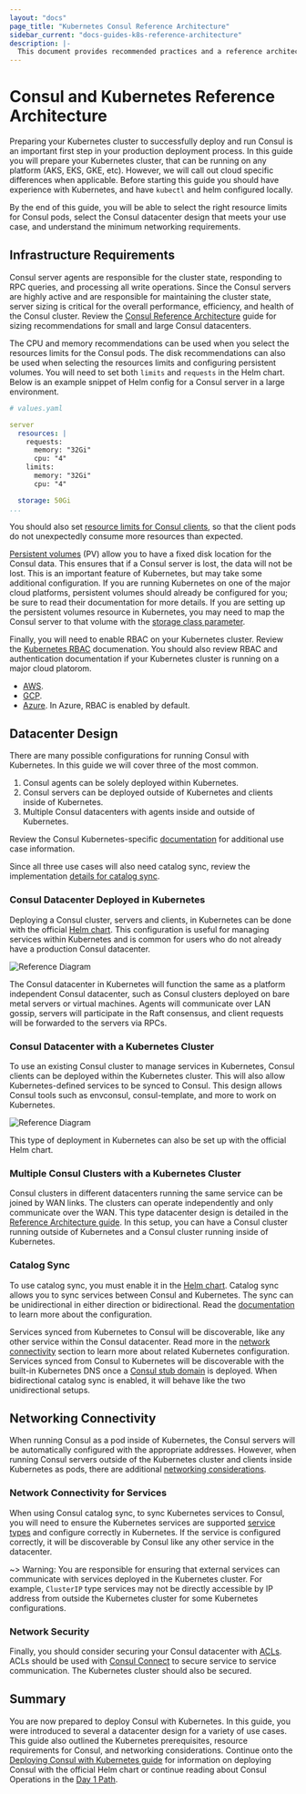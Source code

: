 ```yaml
--- 
layout: "docs"
page_title: "Kubernetes Consul Reference Architecture"
sidebar_current: "docs-guides-k8s-reference-architecture"
description: |-
  This document provides recommended practices and a reference architecture. 
---
```


# Consul and Kubernetes Reference Architecture

Preparing your Kubernetes cluster to successfully deploy and run Consul is an
important first step in your production deployment process. In this guide you
will prepare your Kubernetes cluster, that can be running on any platform
(AKS, EKS, GKE, etc). However, we will call out cloud specific differences when
applicable. Before starting this guide you should have experience with
Kubernetes, and have `kubectl` and helm configured locally. 

By the end of this guide, you will be able to select the right resource limits
for Consul pods, select the Consul datacenter design that meets your use case,
and understand the minimum networking requirements. 

## Infrastructure Requirements

Consul server agents are responsible for the cluster state, responding to RPC
queries, and processing all write operations. Since the Consul servers are
highly active and are responsible for maintaining the cluster state, server
sizing is critical for the overall performance, efficiency, and health of the
Consul cluster. Review the [Consul Reference
Architecture](/consul/advanced/day-1-operations/reference-architecture#consul-servers)
guide for sizing recommendations for small and large Consul datacenters. 

The CPU and memory recommendations can be used when you select the resources
limits for the Consul pods. The disk recommendations can also be used when
selecting the resources limits and configuring persistent volumes. You will
need to set both `limits` and `requests` in the Helm chart. Below is an example
snippet of Helm config for a Consul server in a large environment.

```yaml
# values.yaml

server 
  resources: | 
    requests: 
      memory: "32Gi" 
      cpu: "4" 
    limits: 
      memory: "32Gi"
      cpu: "4"

  storage: 50Gi
...
```

You should also set [resource limits for Consul
clients](https://www.consul.io/docs/platform/k8s/helm.html#v-client-resources),
so that the client pods do not unexpectedly consume more resources than
expected. 

[Persistent
volumes](https://kubernetes.io/docs/concepts/storage/persistent-volumes/) (PV)
allow you to have a fixed disk location for the Consul data. This ensures that
if a Consul server is lost, the data will not be lost. This is an important
feature of Kubernetes, but may take some additional configuration. If you are
running Kubernetes on one of the major cloud platforms, persistent volumes
should already be configured for you; be sure to read their documentation for more
details. If you are setting up the persistent volumes resource in Kubernetes, you may need
to map the Consul server to that volume with the [storage class
parameter](https://www.consul.io/docs/platform/k8s/helm.html#v-server-storageclass).

Finally, you will need to enable RBAC on your Kubernetes cluster. Review
the [Kubernetes
RBAC](https://kubernetes.io/docs/reference/access-authn-authz/rbac/) documenation. You
should also review RBAC and authentication documentation if your Kubernetes cluster
is running on a major cloud platorom.

- [AWS](https://docs.aws.amazon.com/eks/latest/userguide/managing-auth.html).
- [GCP](https://cloud.google.com/kubernetes-engine/docs/how-to/role-based-access-control).
- [Azure](https://docs.microsoft.com/en-us/cli/azure/aks?view=azure-cli-latest#az-aks-create). In Azure, RBAC is enabled by default. 

## Datacenter Design 

There are many possible configurations for running Consul with Kubernetes. In this guide
we will cover three of the most common.

1. Consul agents can be solely deployed within Kubernetes.  
1. Consul servers
can be deployed outside of Kubernetes and clients inside of Kubernetes.  
1. Multiple Consul datacenters with agents inside and outside of Kubernetes.  

Review the Consul Kubernetes-specific
[documentation](https://www.consul.io/docs/platform/k8s/index.html#use-cases)
for additional use case information. 

Since all three use cases will also need catalog sync, review the
implementation [details for catalog sync](https://www.consul.io/docs/platform/k8s/service-sync.html).  

### Consul Datacenter Deployed in Kubernetes 

Deploying a Consul cluster, servers and clients, in Kubernetes can be done with
the official [Helm
chart](https://www.consul.io/docs/platform/k8s/helm.html#using-the-helm-chart).
This configuration is useful for managing services within Kubernetes and is
common for users who do not already have a production Consul datacenter.

![Reference Diagram](/assets/images/k8s-consul-simple.png "Consul in Kubernetes Reference Diagram")

The Consul datacenter in Kubernetes will function the same as a platform
independent Consul datacenter, such as Consul clusters deployed on bare metal servers
or virtual machines. Agents will communicate over LAN gossip, servers
will participate in the Raft consensus, and client requests will be
forwarded to the servers via RPCs.

### Consul Datacenter with a Kubernetes Cluster

To use an existing Consul cluster to manage services in Kubernetes, Consul
clients can be deployed within the Kubernetes cluster. This will also allow
Kubernetes-defined services to be synced to Consul. This design allows Consul tools
such as envconsul, consul-template, and more to work on Kubernetes. 

![Reference Diagram](/assets/images/k8s-cluster-consul-datacenter.png "Consul and Kubernetes Reference Diagram")

This type of deployment in Kubernetes can also be set up with the official Helm
chart.


### Multiple Consul Clusters with a Kubernetes Cluster

Consul clusters in different datacenters running the same service can be joined
by WAN links. The clusters can operate independently and only communicate over
the WAN. This type datacenter design is detailed in the [Reference Architecture
guide](/consul/advanced/day-1-operations/reference-architecture#multiple-datacenters).
In this setup, you can have a Consul cluster running outside of Kubernetes and
a Consul cluster running inside of Kubernetes. 

### Catalog Sync

To use catalog sync, you must enable it in the [Helm
chart](https://www.consul.io/docs/platform/k8s/helm.html#v-synccatalog).
Catalog sync allows you to sync services between Consul and Kubernetes. The
sync can be unidirectional in either direction or bidirectional. Read the
[documentation](https://www.consul.io/docs/platform/k8s/service-sync.html) to
learn more about the configuration. 

Services synced from Kubernetes to Consul will be discoverable, like any other
service within the Consul datacenter. Read more in the [network
connectivity](#networking-connectivity) section to learn more about related
Kubernetes configuration. Services synced from Consul to Kubernetes will be
discoverable with the built-in Kubernetes DNS once a [Consul stub
domain](https://www.consul.io/docs/platform/k8s/dns.html) is deployed. When
bidirectional catalog sync is enabled, it will behave like the two
unidirectional setups. 

## Networking Connectivity 

When running Consul as a pod inside of Kubernetes, the Consul servers will be
automatically configured with the appropriate addresses. However, when running
Consul servers outside of the Kubernetes cluster and clients inside Kubernetes
as pods, there are additional [networking
considerations](/consul/advanced/day-1-operations/reference-architecture#network-connectivity).

### Network Connectivity for Services

When using Consul catalog sync, to sync Kubernetes services to Consul, you will
need to ensure the Kubernetes services are supported [service
types](https://www.consul.io/docs/platform/k8s/service-sync.html#kubernetes-service-types)
and configure correctly in Kubernetes. If the service is configured correctly,
it will be discoverable by Consul like any other service in the datacenter. 

~> Warning: You are responsible for ensuring that external services can communicate 
with services deployed in the Kubernetes cluster. For example, `ClusterIP` type services 
may not be directly accessible by IP address from outside the Kubernetes cluster 
for some Kubernetes configurations.

### Network Security

Finally, you should consider securing your Consul datacenter with
[ACLs](/consul/advanced/day-1-operations/production-acls). ACLs should be used with [Consul
Connect](https://www.consul.io/docs/platform/k8s/connect.html) to secure
service to service communication. The Kubernetes cluster should also be
secured. 

## Summary 

You are now prepared to deploy Consul with Kubernetes. In this
guide, you were introduced to several a datacenter design for a variety of use
cases. This guide also outlined the Kubernetes prerequisites, resource
requirements for Consul, and networking considerations. Continue onto the
[Deploying Consul with Kubernetes
guide](/consul/getting-started-k8s/helm-deploy) for
information on deploying Consul with the official Helm chart or continue
reading about Consul Operations in the [Day 1 Path](https://learn.hashicorp.com/consul/?track=advanced#advanced). 
 
